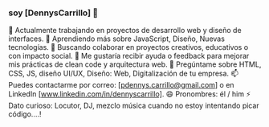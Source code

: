 ### soy [DennysCarrillo] 👋

🔭 Actualmente trabajando en proyectos de desarrollo web y diseño de interfaces.
🌱 Aprendiendo más sobre JavaScript, Diseño, Nuevas tecnologías.
👯 Buscando colaborar en proyectos creativos, educativos o con impacto social.
🤔 Me gustaría recibir ayuda o feedback para mejorar mis prácticas de clean code y arquitectura web.
💬 Pregúntame sobre HTML, CSS, JS, diseño UI/UX, Diseño: Web, Digitalización de tu empresa.
📫 Puedes contactarme por correo: [pdennys.carrillo@gmail.com] o en LinkedIn [www.linkedin.com/in/dennyscarrillo].
😄 Pronombres: él / him
⚡ Dato curioso: Locutor, DJ, mezclo música cuando no estoy intentando picar código....!
